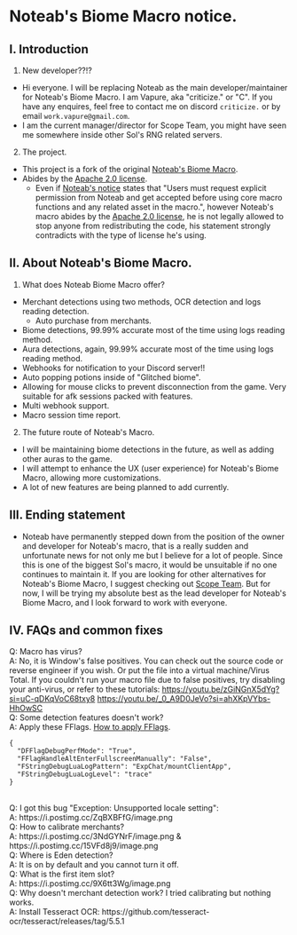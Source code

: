 # Noteab's Biome Macro notice.
## I. Introduction
1) New developer??!?
- Hi everyone. I will be replacing Noteab as the main developer/maintainer for Noteab's Biome Macro. I am Vapure, aka "criticize." or "C". If you have any enquires, feel free to contact me on discord `criticize.` or by email `work.vapure@gmail.com`.
- I am the current manager/director for Scope Team, you might have seen me somewhere inside other Sol's RNG related servers.
2) The project.
- This project is a fork of the original [Noteab's Biome Macro](https://github.com/noteab/Noteab-Macro/).
- Abides by the [Apache 2.0 license](https://github.com/noteab/Noteab-Macro/blob/main/LICENSE).
  - Even if [Noteab's notice](https://github.com/noteab/Noteab-Macro/blob/main/NOTICE.txt) states that "Users must request explicit permission from Noteab and get accepted before using core macro functions and any related asset in the macro.", however Noteab's macro abides by the [Apache 2.0 license](https://github.com/noteab/Noteab-Macro/blob/main/LICENSE), he is not legally allowed to stop anyone from redistributing the code, his statement strongly contradicts with the type of license he's using.
## II. About Noteab's Biome Macro.
1) What does Noteab Biome Macro offer?
- Merchant detections using two methods, OCR detection and logs reading detection.
  - Auto purchase from merchants.
- Biome detections, 99.99% accurate most of the time using logs reading method.
- Aura detections, again, 99.99% accurate most of the time using logs reading method.
- Webhooks for notification to your Discord server!!
- Auto popping potions inside of "Glitched biome".
- Allowing for mouse clicks to prevent disconnection from the game. Very suitable for afk sessions packed with features.
- Multi webhook support.
- Macro session time report.
2) The future route of Noteab's Macro.
- I will be maintaining biome detections in the future, as well as adding other auras to the game.
- I will attempt to enhance the UX (user experience) for Noteab's Biome Macro, allowing more customizations.
- A lot of new features are being planned to add currently.
## III. Ending statement
- Noteab have permanently stepped down from the position of the owner and developer for Noteab's macro, that is a really sudden and unfortunate news for not only me but I believe for a lot of people. Since this is one of the biggest Sol's macro, it would be unsuitable if no one continues to maintain it. If you are looking for other alternatives for Noteab's Biome Macro, I suggest checking out [Scope Team](https://discord.gg/vuHAR97FWZ). But for now, I will be trying my absolute best as the lead developer for Noteab's Biome Macro, and I look forward to work with everyone.
## IV. FAQs and common fixes
Q: Macro has virus?<br>
A: No, it is Window's false positives. You can check out the source code or reverse engineer if you wish. Or put the file into a virtual machine/Virus Total. If you couldn't run your macro file due to false positives, try disabling your anti-virus, or refer to these tutorials: https://youtu.be/zGiNGnX5dYg?si=uC-qDKqVoC68txy8 https://youtu.be/_0_A9D0JeVo?si=ahXKpVYbs-HhOwSC<br>
Q: Some detection features doesn't work?<br>
A: Apply these FFlags. [How to apply FFlags](https://www.youtube.com/watch?v=4ryeAMV3fLM).<br>
```
{
  "DFFlagDebugPerfMode": "True",
  "FFlagHandleAltEnterFullscreenManually": "False",
  "FStringDebugLuaLogPattern": "ExpChat/mountClientApp",
  "FStringDebugLuaLogLevel": "trace"
}
```
<br>
Q: I got this bug "Exception: Unsupported locale setting":<br>
A: https://i.postimg.cc/ZqBXBFfG/image.png<br>
Q: How to calibrate merchants?<br>
A: https://i.postimg.cc/3NdGYNrF/image.png & https://i.postimg.cc/15VFd8j9/image.png<br>
Q: Where is Eden detection?<br>
A: It is on by default and you cannot turn it off.<br>
Q: What is the first item slot?<br>
A: https://i.postimg.cc/9X6tt3Wg/image.png<br>
Q: Why doesn't merchant detection work? I tried calibrating but nothing works.<br>
A: Install Tesseract OCR: https://github.com/tesseract-ocr/tesseract/releases/tag/5.5.1<br>
